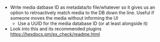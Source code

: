 - Write media datbase ID as metadata/to file/whatever so it gives us an option to retroactively match media to the DB down the line. Useful if someone moves the media without informing the UI
   - Use a UUID for the media database ID (or at least alongside it)
- Look into this and its recommended plugins https://hexdocs.pm/ex_check/readme.html
